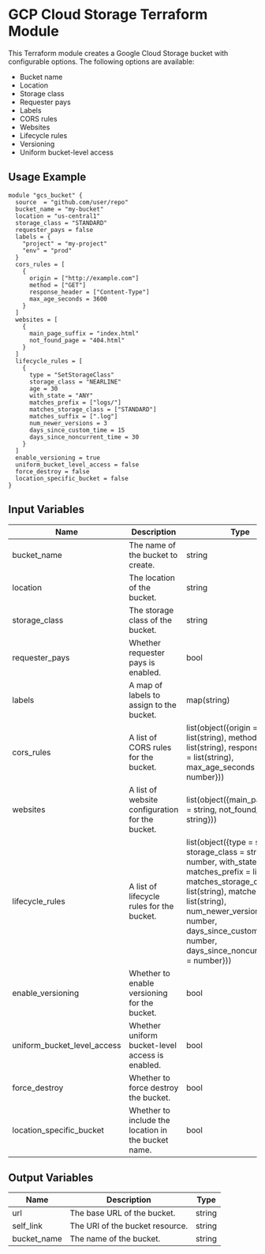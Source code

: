 # GCP Cloud Storage Terraform Module

This Terraform module creates a Google Cloud Storage bucket with configurable options. The following options are available:

- Bucket name
- Location
- Storage class
- Requester pays
- Labels
- CORS rules
- Websites
- Lifecycle rules
- Versioning
- Uniform bucket-level access

## Usage Example

```hcl
module "gcs_bucket" {
  source  = "github.com/user/repo"
  bucket_name = "my-bucket"
  location = "us-central1"
  storage_class = "STANDARD"
  requester_pays = false
  labels = {
    "project" = "my-project"
    "env" = "prod"
  }
  cors_rules = [
    {
      origin = ["http://example.com"]
      method = ["GET"]
      response_header = ["Content-Type"]
      max_age_seconds = 3600
    }
  ]
  websites = [
    {
      main_page_suffix = "index.html"
      not_found_page = "404.html"
    }
  ]
  lifecycle_rules = [
    {
      type = "SetStorageClass"
      storage_class = "NEARLINE"
      age = 30
      with_state = "ANY"
      matches_prefix = ["logs/"]
      matches_storage_class = ["STANDARD"]
      matches_suffix = [".log"]
      num_newer_versions = 3
      days_since_custom_time = 15
      days_since_noncurrent_time = 30
    }
  ]
  enable_versioning = true
  uniform_bucket_level_access = false
  force_destroy = false
  location_specific_bucket = false
}
```

## Input Variables

| Name                 | Description                                                           | Type                                                                 | Default | Required |
|----------------------|-----------------------------------------------------------------------|----------------------------------------------------------------------|---------|----------|
| bucket_name          | The name of the bucket to create.                                     | string                                                               | n/a     | yes      |
| location             | The location of the bucket.                                           | string                                                               | n/a     | yes      |
| storage_class        | The storage class of the bucket.                                      | string                                                               | "STANDARD" | no       |
| requester_pays       | Whether requester pays is enabled.                                    | bool                                                                 | false   | no       |
| labels               | A map of labels to assign to the bucket.                               | map(string)                                                          | {}      | no       |
| cors_rules           | A list of CORS rules for the bucket.                                   | list(object({origin = list(string), method = list(string), response_header = list(string), max_age_seconds = number})) | []      | no       |
| websites             | A list of website configuration for the bucket.                        | list(object({main_page_suffix = string, not_found_page = string}))   | []      | no       |
| lifecycle_rules      | A list of lifecycle rules for the bucket.                              | list(object({type = string, storage_class = string, age = number, with_state = string, matches_prefix = list(string), matches_storage_class = list(string), matches_suffix = list(string), num_newer_versions = number, days_since_custom_time = number, days_since_noncurrent_time = number})) | [] | no       |
| enable_versioning    | Whether to enable versioning for the bucket.                           | bool                                                                 | false   | no       |
| uniform_bucket_level_access | Whether uniform bucket-level access is enabled.                  | bool                                                                 | false   | no       |
| force_destroy        | Whether to force destroy the bucket.                                   | bool                                                                 | false   | no       |
| location_specific_bucket | Whether to include the location in the bucket name.                    | bool                                                                 | false   | no       |



## Output Variables

| Name | Description | Type |
|------|-------------|------|
| url | The base URL of the bucket. | string |
| self_link | The URI of the bucket resource. | string |
| bucket_name | The name of the bucket. | string |

